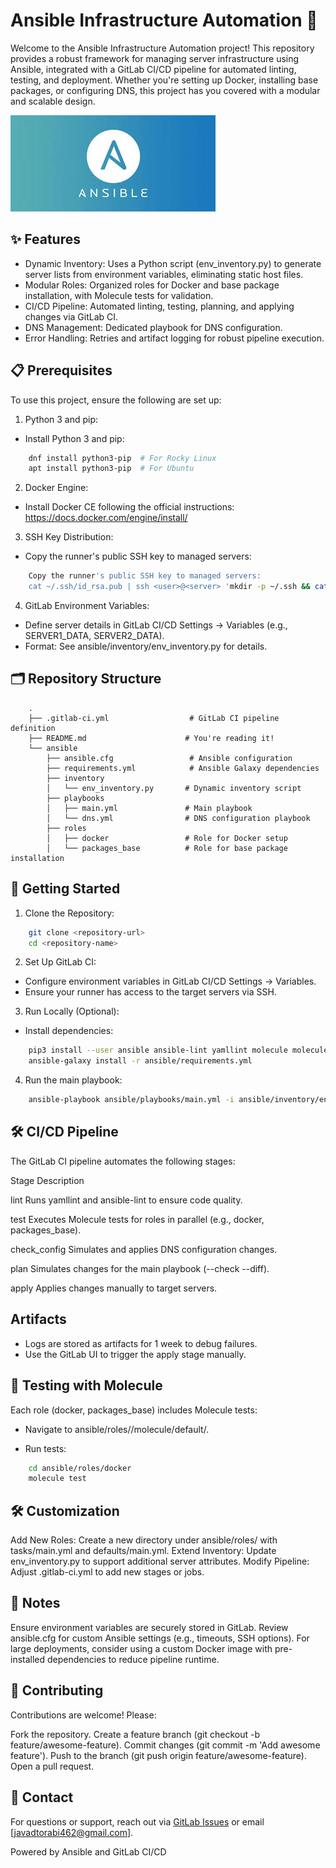 # Ansible Infrastructure Automation 🚀

Welcome to the Ansible Infrastructure Automation project! This repository provides a robust framework for managing server infrastructure using Ansible, integrated with a GitLab CI/CD pipeline for automated linting, testing, and deployment. Whether you're setting up Docker, installing base packages, or configuring DNS, this project has you covered with a modular and scalable design.

![Ansible Logo](images.jpeg)

## ✨ Features

- Dynamic Inventory: Uses a Python script (env_inventory.py) to generate server lists from environment variables, eliminating static host files.
- Modular Roles: Organized roles for Docker and base package installation, with Molecule tests for validation.
- CI/CD Pipeline: Automated linting, testing, planning, and applying changes via GitLab CI.
- DNS Management: Dedicated playbook for DNS configuration.
- Error Handling: Retries and artifact logging for robust pipeline execution.

## 📋 Prerequisites
To use this project, ensure the following are set up:

1. Python 3 and pip:

- Install Python 3 and pip: 
```bash
    dnf install python3-pip  # For Rocky Linux
    apt install python3-pip  # For Ubuntu
```
2. Docker Engine:

- Install Docker CE following the official instructions: https://docs.docker.com/engine/install/


3. SSH Key Distribution:
- Copy the runner's public SSH key to managed servers:

```bash
    Copy the runner's public SSH key to managed servers:
    cat ~/.ssh/id_rsa.pub | ssh <user>@<server> 'mkdir -p ~/.ssh && cat >> ~/.ssh/authorized_keys'
```

4. GitLab Environment Variables:

- Define server details in GitLab CI/CD Settings → Variables (e.g., SERVER1_DATA, SERVER2_DATA).
- Format: See ansible/inventory/env_inventory.py for details.



## 🗂️ Repository Structure
```plain
    .
    ├── .gitlab-ci.yml                  # GitLab CI pipeline definition
    ├── README.md                      # You're reading it!
    └── ansible
        ├── ansible.cfg                 # Ansible configuration
        ├── requirements.yml            # Ansible Galaxy dependencies
        ├── inventory
        │   └── env_inventory.py       # Dynamic inventory script
        ├── playbooks
        │   ├── main.yml               # Main playbook
        │   └── dns.yml                # DNS configuration playbook
        ├── roles
        │   ├── docker                 # Role for Docker setup
        │   └── packages_base          # Role for base package installation
```

## 🚀 Getting Started

1. Clone the Repository:
```bash
    git clone <repository-url>
    cd <repository-name>
```

2. Set Up GitLab CI:

- Configure environment variables in GitLab CI/CD Settings → Variables.
- Ensure your runner has access to the target servers via SSH.


3. Run Locally (Optional):

- Install dependencies:
```bash
    pip3 install --user ansible ansible-lint yamllint molecule molecule-docker docker
    ansible-galaxy install -r ansible/requirements.yml
```

4. Run the main playbook:
```bash
    ansible-playbook ansible/playbooks/main.yml -i ansible/inventory/env_inventory.py
```

## 🛠️ CI/CD Pipeline
The GitLab CI pipeline automates the following stages:

Stage
Description



lint
Runs yamllint and ansible-lint to ensure code quality.


test
Executes Molecule tests for roles in parallel (e.g., docker, packages_base).


check_config
Simulates and applies DNS configuration changes.


plan
Simulates changes for the main playbook (--check --diff).


apply
Applies changes manually to target servers.


## Artifacts

- Logs are stored as artifacts for 1 week to debug failures.
- Use the GitLab UI to trigger the apply stage manually.

## 🧪 Testing with Molecule
Each role (docker, packages_base) includes Molecule tests:

- Navigate to ansible/roles/<role>/molecule/default/.

- Run tests:
```bash
    cd ansible/roles/docker
    molecule test
```

## 🛠️ Customization

Add New Roles: Create a new directory under ansible/roles/ with tasks/main.yml and defaults/main.yml.
Extend Inventory: Update env_inventory.py to support additional server attributes.
Modify Pipeline: Adjust .gitlab-ci.yml to add new stages or jobs.

## 📝 Notes

Ensure environment variables are securely stored in GitLab.
Review ansible.cfg for custom Ansible settings (e.g., timeouts, SSH options).
For large deployments, consider using a custom Docker image with pre-installed dependencies to reduce pipeline runtime.

## 🤝 Contributing
Contributions are welcome! Please:

Fork the repository.
Create a feature branch (git checkout -b feature/awesome-feature).
Commit changes (git commit -m 'Add awesome feature').
Push to the branch (git push origin feature/awesome-feature).
Open a pull request.

## 📧 Contact
For questions or support, reach out via [GitLab Issues](/issues) or email [javadtorabi462@gmail.com].

Powered by Ansible and GitLab CI/CD

